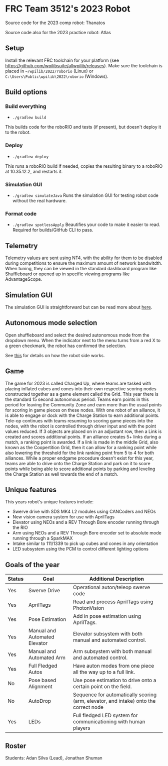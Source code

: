 # FRC Team 3512's 2023 Robot

Source code for the 2023 comp robot: Thanatos

Source code also for the 2023 practice robot: Atlas

## Setup

Install the relevant FRC toolchain for your platform (see
https://github.com/wpilibsuite/allwpilib/releases). Make sure the toolchain
is
placed in `~/wpilib/2022/roborio` (Linux) or
`C:\Users\Public\wpilib\2022\roborio` (Windows).

## Build options

### Build everything

* `./gradlew build`

This builds code for the roboRIO and tests (if present), but doesn't deploy it to the robot.

### Deploy

* `./gradlew deploy`

This runs a roboRIO build if needed, copies the resulting binary to a roboRIO at 10.35.12.2, and restarts it.

### Simulation GUI

* `./gradlew simulateJava`
Runs the simulation GUI for testing robot code without the real hardware.

### Format code
* `./gradlew spotlessApply`
Beautifies your code to make it easier to read. Required for builds/GitHub CLI to pass.

## Telemetry

Telemetry values are sent using NT4, with the ability for them to be disabled during competitions to ensure the maximum amount of network bandwitdth. When tuning, they can be viewed in the standard dashboard program like Shuffleboard or opened up in specific viewing programs like AdvantageScope.

## Simulation GUI

The simulation GUI is straightforward but can be read more about [here](https://docs.wpilib.org/en/latest/docs/software/wpilib-tools/robot-simulation/simulation-gui.html).

## Autonomous mode selection

Open shuffleboard and select the desired autonomous mode from the dropdown menu.
When the indicator next to the menu turns from a red X to a green checkmark, the robot has confirmed the selection.

See [this](https://docs.wpilib.org/en/latest/docs/software/wpilib-tools/smartdashboard/choosing-an-autonomous-program-from-smartdashboard.html)
for details on how the robot side works.

## Game

The game for 2023 is called Charged Up, where teams are tasked with placing inflated cubes and cones into their own respective scoring nodes constructed together as a game element called the Grid. This year there is the standard 15 second autonomous period. Teams earn points in this period for leaving the Community Zone and earn more than the usual points for scoring in game pieces on these nodes. With one robot of an alliance, it is able to engage or dock with the Charge Station to earn additional points. Tele-op continues with teams resuming to scoring game pieces into the nodes, with the robot is controlled through driver input and with the point values reduced. If 3 objects are placed on in an adjustant row, then a Link is created and scores additional points. If an alliance creates 5+ links during a match, a ranking point is awarded. If a link is made in the middle Grid, also known as the Coopertition Grid, then it can allow for a ranking point while also lowering the threshold for the link ranking point from 5 to 4 for both alliances. While a proper endgame procedure doesn't exist for this year, teams are able to drive onto the Charge Station and park on it to score points while being able to score additional points by parking and leveling the Charge Station as well towards the end of a match.

## Unique features

This years robot's unique features include:

- Swerve drive with SDS MK4 L2 modules using CANCoders and NEOs
- New vision camera system for use with AprilTags
- Elevator using NEOs and a REV Through Bore encoder running through the RIO
- Arm using NEOs and a REV Through Bore encoder set to absolute mode running through a SparkMAX
- Intake similar to 111/1339 to pick up cubes and cones in any orientation
- LED subsystem using the PCM to control different lighting options

## Goals of the year
|Status|Goal|Additional Description|
|------|----|----------------------|
|Yes|Swerve Drive|Operational auton/teleop swerve code
|Yes|AprilTags|Read and process AprilTags using PhotonVision
|Yes|Pose Estimation|Add in pose estimation using AprilTags.
|Yes|Manual and Automated Elevator|Elevator subsystem with both manual and automated control.
|Yes|Manual and Automated Arm|Arm subsystem with both manual and automated control.
|Yes|Full Fledged Autos|Have auton modes from one piece all the way up to a full link.
|No|Pose based Alignment|Use pose estimation to drive onto a certain point on the field.
|No|AutoDrop|Sequence for automatically scoring (arm, elevator, and intake) onto the correct node
|Yes|LEDs|Full fledged LED system for communicationing with human players|

## Roster

Students: Adan Silva (Lead), Jonathan Shuman
